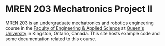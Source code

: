 # MREN 203 Mechatronics Project II

MREN 203 is an undergraduate mechatronics and robotics engineering course in the [Faculty of Engineering & Applied Science](https://engineering.queensu.ca/programs/undergraduate/mre/) at [Queen's University](https://www.queensu.ca) in Kingston, Ontario, Canada.  This site hosts example code and some documentation related to this course.
